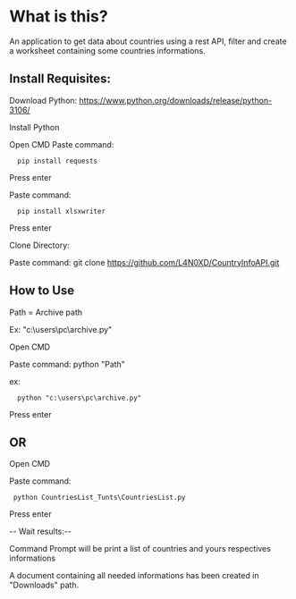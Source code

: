 # What is this?

An application to get data about countries using a rest API, filter 
and create a worksheet containing some countries informations.


## Install Requisites:

Download Python: https://www.python.org/downloads/release/python-3106/

Install Python


Open CMD
Paste command: 
      
      pip install requests 
Press enter

Paste command: 
      
      pip install xlsxwriter
Press enter

Clone Directory: 

Paste command: git clone https://github.com/L4N0XD/CountryInfoAPI.git

## How to Use

Path = Archive path 

Ex: "c:\users\pc\archive.py"

Open CMD

Paste command: python "Path" 

ex: 
      
      python "c:\users\pc\archive.py"
Press enter
      
## OR 

Open CMD

Paste command: 
      
     python CountriesList_Tunts\CountriesList.py
 Press enter

-- Wait results:--

Command Prompt will be print a list of countries and yours respectives informations

A document containing all needed informations has been created in "Downloads" path. 



